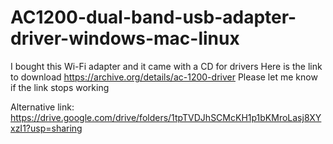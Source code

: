 # AC1200-dual-band-usb-adapter-driver-windows-mac-linux
I bought this Wi-Fi adapter and it came with a CD for drivers
Here is the link to download https://archive.org/details/ac-1200-driver
Please let me know if the link stops working

Alternative link: https://drive.google.com/drive/folders/1tpTVDJhSCMcKH1p1bKMroLasj8XYxzI1?usp=sharing
